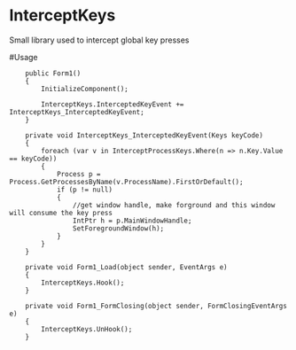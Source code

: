 # InterceptKeys
Small library used to intercept global key presses

#Usage

        public Form1()
        {
            InitializeComponent();

            InterceptKeys.InterceptedKeyEvent += InterceptKeys_InterceptedKeyEvent;
        }

        private void InterceptKeys_InterceptedKeyEvent(Keys keyCode)
        {
            foreach (var v in InterceptProcessKeys.Where(n => n.Key.Value == keyCode))
            {
                Process p = Process.GetProcessesByName(v.ProcessName).FirstOrDefault();
                if (p != null)
                {
                    //get window handle, make forground and this window will consume the key press
                    IntPtr h = p.MainWindowHandle;
                    SetForegroundWindow(h);
                }
            }
        }

        private void Form1_Load(object sender, EventArgs e)
        {
            InterceptKeys.Hook();
        }

        private void Form1_FormClosing(object sender, FormClosingEventArgs e)
        {
            InterceptKeys.UnHook();
        }
